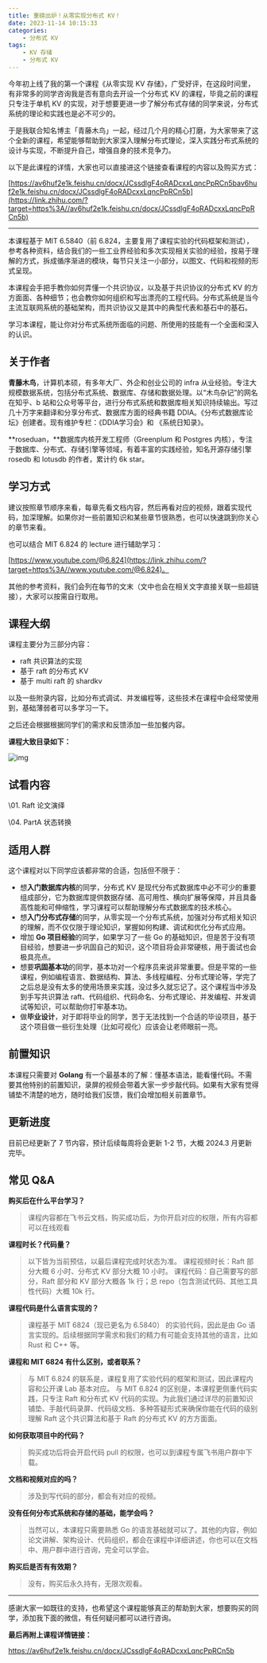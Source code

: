 ```yaml
---
title: 重磅出炉！从零实现分布式 KV！
date: 2023-11-14 10:15:33
categories:
    - 分布式 KV
tags:
    - KV 存储
    - 分布式 KV
---
```


今年初上线了我的第一个课程《从零实现 KV 存储》，广受好评，在这段时间里，有非常多的同学咨询我是否有意向去开设一个分布式 KV 的课程，毕竟之前的课程只专注于单机 KV 的实现，对于想要更进一步了解分布式存储的同学来说，分布式系统的理论和实践也是必不可少的。

于是我联合知名博主「青藤木鸟」一起，经过几个月的精心打磨，为大家带来了这个全新的课程，希望能够帮助到大家深入理解分布式理论，深入实践分布式系统的设计与实现，不断提升自己，增强自身的技术竞争力。

以下是此课程的详情，大家也可以直接进这个链接查看课程的内容以及购买方式：

[https://av6huf2e1k.feishu.cn/docx/JCssdlgF4oRADcxxLqncPpRCn5bav6huf2e1k.feishu.cn/docx/JCssdlgF4oRADcxxLqncPpRCn5b](https://link.zhihu.com/?target=https%3A//av6huf2e1k.feishu.cn/docx/JCssdlgF4oRADcxxLqncPpRCn5b)

------

本课程基于 MIT 6.5840（前 6.824，主要复用了课程实验的代码框架和测试），参考各种资料，结合我们的一些工业界经验和多次实现相关实验的经验，按易于理解的方式，拆成循序渐进的模块，每节只关注一小部分，以图文、代码和视频的形式呈现。

本课程会手把手教你如何弄懂一个共识协议，以及基于共识协议的分布式 KV 的方方面面、各种细节；也会教你如何组织和写出漂亮的工程代码。分布式系统是当今主流互联网系统的基础架构，而共识协议又是其中的典型代表和基石中的基石。

学习本课程，能让你对分布式系统所面临的问题、所使用的技能有一个全面和深入的认识。

## **关于作者**

**青藤木鸟**，计算机本硕，有多年大厂、外企和创业公司的 infra 从业经验。专注大规模数据系统，包括分布式系统、数据库、存储和数据处理。以“木鸟杂记”的网名在知乎、b 站和公众号等平台，进行分布式系统和数据库相关知识持续输出。写过几十万字来翻译和分享分布式、数据库方面的经典书籍 DDIA。《分布式数据库论坛》创建者。现有维护专栏：《DDIA学习会》和 《系统日知录》。

**roseduan，**数据库内核开发工程师（Greenplum 和 Postgres 内核），专注于数据库、分布式、存储引擎等领域，有着丰富的实践经验，知名开源存储引擎 rosedb 和 lotusdb 的作者，累计约 6k star。

## **学习方式**

建议按照章节顺序来看，每章先看文档内容，然后再看对应的视频，跟着实现代码，加深理解。如果你对一些前置知识和某些章节很熟悉，也可以快速跳到你关心的章节来看。

也可以结合 MIT 6.824 的 lecture 进行辅助学习：

[https://www.youtube.com/@6.824](https://link.zhihu.com/?target=https%3A//www.youtube.com/@6.824)。

其他的参考资料，我们会列在每节的文末（文中也会在相关文字直接关联一些超链接），大家可以按需自行取用。

## **课程大纲**

课程主要分为三部分内容：

- raft 共识算法的实现
- 基于 raft 的分布式 KV
- 基于 multi raft 的 shardkv

以及一些附录内容，比如分布式调试、并发编程等，这些技术在课程中会经常使用到，基础薄弱者可以多学习一下。

之后还会根据根据同学们的需求和反馈添加一些加餐内容。

**课程大致目录如下：**

![img](https://pic2.zhimg.com/80/v2-d111a6203598a2975c4c2f2ff2ce9b99_1440w.webp)

## **试看内容**

\01. Raft 论文演绎

\04. PartA 状态转换

## **适用人群**

这个课程对以下同学应该都非常的合适，包括但不限于：

- 想**入门数据库内核**的同学，分布式 KV 是现代分布式数据库中必不可少的重要组成部分，它为数据库提供数据存储、高可用性、横向扩展等保障，并且具备高性能和可伸缩性，学习课程可以帮助理解分布式数据库的技术核心。
- 想**入门分布式存储**的同学，从零实现一个分布式系统，加强对分布式相关知识的理解，而不仅仅限于理论知识，掌握如何构建、调试和优化分布式应用。
- 增加 **Go 项目经验**的同学，如果学习了一些 Go 的基础知识，但是苦于没有项目经验，想要进一步巩固自己的知识，这个项目将会非常硬核，用于面试也会极具亮点。
- 想要**巩固基本功**的同学，基本功对一个程序员来说非常重要。但是平常的一些课程，例如编程语言、数据结构、算法、多线程编程、分布式理论等，学完了之后总是没有太多的使用场景来实践，没过多久就忘记了。这个课程当中涉及到手写共识算法 raft、代码组织、代码命名、分布式理论、并发编程、并发调试等知识，可以帮助你打牢基本功。
- 做**毕业设计**，对于即将毕业的同学，苦于无法找到一个合适的毕设项目，基于这个项目做一些衍生处理（比如可视化）应该会让老师眼前一亮。

## **前置知识**

本课程只需要对 **Golang** 有一个最基本的了解：懂基本语法，能看懂代码。不需要其他特别的前置知识，录屏的视频会带着大家一步步敲代码。如果有大家有觉得铺垫不清楚的地方，随时给我们反馈，我们会增加相关前置章节。

## **更新进度**

目前已经更新了 7 节内容，预计后续每周将会更新 1-2 节，大概 2024.3 月更新完毕。

## **常见 Q&A**

**购买后在什么平台学习？**

> 课程内容都在飞书云文档，购买成功后，为你开启对应的权限，所有内容都可以在线观看

**课程时长？代码量？**

> 以下皆为当前预估，以最后课程完成时状态为准。
> 课程视频时长：Raft 部分大概 6 小时、分布式 KV 部分大概 10 小时。
> 课程代码：自己需要写的部分，Raft 部分和 KV 部分大概各 1k 行；总 repo（包含测试代码、其他工具性代码）大概 10k 行。

**课程代码是什么语言实现的？**

> 课程基于 MIT 6824（现已更名为 6.5840） 的实验代码，因此是由 Go 语言实现的。后续根据同学需求和我们的精力有可能会支持其他的语言，比如 Rust 和 C++ 等。

**课程和 MIT 6824 有什么区别，或者联系？**

> 与 MIT 6.824 的联系是，课程复用了实验代码的框架和测试，因此课程内容和公开课 Lab 基本对应。
> 与 MIT 6.824 的区别是，本课程更侧重代码实践，只专注 Raft 和分布式 KV 代码的实现。为此我们通过详尽的前置知识铺垫、手敲代码录屏、代码级文档、多种答疑形式来确保你能在代码的级别理解 Raft 这个共识算法和基于 Raft 的分布式 KV 的方方面面。

**如何获取项目中的代码？**

> 购买成功后将会开启代码 pull 的权限，也可以到课程专属飞书用户群中下载。

**文档和视频对应的吗？**

> 涉及到写代码的部分，都会有对应的视频。

**没有任何分布式系统和存储的基础，能学会吗？**

> 当然可以，本课程只需要熟悉 Go 的语言基础就可以了。其他的内容，例如论文讲解、架构设计、代码组织，都会在课程中详细讲述，你也可以在文档中、用户群中进行咨询，完全可以学会。

**购买后是否有有效期？**

> 没有，购买后永久持有，无限次观看。

------

感谢大家一如既往的支持，也希望这个课程能够真正的帮助到大家，想要购买的同学，添加我下面的微信，有任何疑问都可以进行咨询。


**最后再附上课程详情链接：**

https://av6huf2e1k.feishu.cn/docx/JCssdlgF4oRADcxxLqncPpRCn5b
